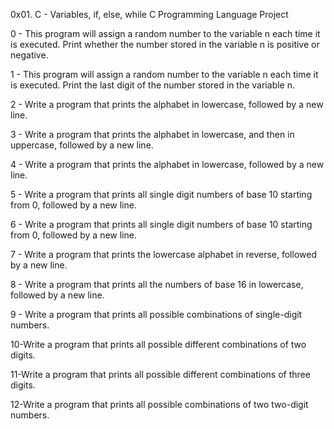 0x01. C - Variables, if, else, while C Programming Language Project

0 - This program will assign a random number to the variable n each time it is executed. 
    Print whether the number stored in the variable n is positive or negative.

1 - This program will assign a random number to the variable n each time it is executed. 
    Print the last digit of the number stored in the variable n.

2 - Write a program that prints the alphabet in lowercase, followed by a new line.

3 - Write a program that prints the alphabet in lowercase, and then in uppercase, 
    followed by a new line.

4 - Write a program that prints the alphabet in lowercase, followed by a new line.

5 - Write a program that prints all single digit numbers of base 10 starting from 0, 
    followed by a new line.

6 - Write a program that prints all single digit numbers of base 10 starting from 0, 
    followed by a new line.

7 - Write a program that prints the lowercase alphabet in reverse, followed by a new line.

8 - Write a program that prints all the numbers of base 16 in lowercase, followed by a new line.

9 - Write a program that prints all possible combinations of single-digit numbers.

10-Write a program that prints all possible different combinations of two digits.

11-Write a program that prints all possible different combinations of three digits.

12-Write a program that prints all possible combinations of two two-digit numbers.


